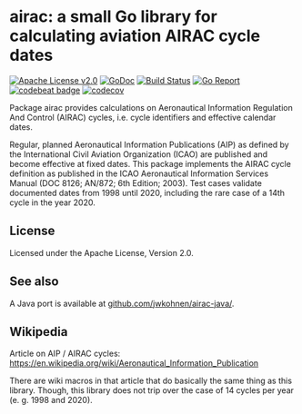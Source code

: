 # airac: a small Go library for calculating aviation AIRAC cycle dates

[![Apache License v2.0](https://img.shields.io/badge/license-Apache%20License%202.0-blue.svg)](https://www.apache.org/licenses/LICENSE-2.0.txt)
[![GoDoc](https://godoc.org/github.com/jwkohnen/airac?status.svg)](https://godoc.org/github.com/jwkohnen/airac)
[![Build Status](https://travis-ci.org/jwkohnen/airac.svg?branch=master)](https://travis-ci.org/jwkohnen/airac)
[![Go Report](https://goreportcard.com/badge/github.com/jwkohnen/airac)](https://goreportcard.com/report/github.com/jwkohnen/airac)
[![codebeat badge](https://codebeat.co/badges/84112bfa-9f47-4bb0-b741-c56441e9fdde)](https://codebeat.co/projects/github-com-jwkohnen-airac)
[![codecov](https://codecov.io/gh/jwkohnen/airac/branch/master/graph/badge.svg)](https://codecov.io/gh/jwkohnen/airac)


Package airac provides calculations on Aeronautical Information Regulation And
Control (AIRAC) cycles, i.e. cycle identifiers and effective calendar dates.

Regular, planned Aeronautical Information Publications (AIP) as defined by the
International Civil Aviation Organization (ICAO) are published and become
effective at fixed dates. This package implements the AIRAC cycle definition as
published in the ICAO Aeronautical Information Services Manual (DOC 8126;
AN/872; 6th Edition; 2003). Test cases validate documented dates from 1998 until
2020, including the rare case of a 14th cycle in the year 2020.


## License

Licensed under the Apache License, Version 2.0.

## See also

A Java port is available at [github.com/jwkohnen/airac-java/](https://github.com/jwkohnen/airac-java/).

## Wikipedia

Article on AIP / AIRAC cycles: https://en.wikipedia.org/wiki/Aeronautical_Information_Publication

There are wiki macros in that article that do basically the same thing as this
library. Though, this library does not trip over the case of 14 cycles per year
(e. g. 1998 and 2020).
